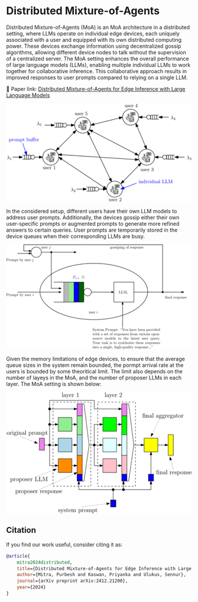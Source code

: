 # Distributed Mixture-of-Agents

Distributed Mixture-of-Agents (MoA) is an MoA architecture in a distributed setting, where LLMs operate on individual edge devices, each uniquely associated with a user and equipped with its own distributed computing power. These devices exchange information using decentralized gossip algorithms, allowing different device nodes to talk without the supervision of a centralized server. The MoA setting enhances the overall performance of large language models (LLMs), enabling multiple individual LLMs to work together for collaborative inference. This collaborative approach results in improved responses to user prompts compared to relying on a single LLM. 

🔗 Paper link: [Distributed Mixture-of-Agents for Edge Inference with Large Language Models](https://arxiv.org/abs/2412.21200)

<p align="center">
  <img src="assets/sample_DMoA_network.png" alt="Alt Text" width="750">
</p>

In the considered setup, different users have their own LLM models to address user prompts. Additionally, the devices gossip either their own user-specific prompts or augmented prompts to generate more refined answers to certain queries. User prompts are temporarily stored in the device queues when their corresponding LLMs are busy. 

<p align="center">
  <img src="assets/DMoA_network_structure.png" alt="Alt Text" width="750">
</p>

Given the memory limitations of edge devices, to ensure that the average queue sizes in the system remain bounded, the pormpt arrival rate at the users is bounded by some theoritical limit. The limit also depends on the number of layeys in the MoA, and the number of proposer LLMs in each layer. The MoA setting is shown below:

<p align="center">
  <img src="assets/MoA_model.png" alt="Alt Text" width="750">
</p>



## Citation
If you find our work useful, consider citing it as:
```bibtex
@article{
    mitra2024distributed,
    title={Distributed Mixture-of-Agents for Edge Inference with Large Language Models},
    author={Mitra, Purbesh and Kaswan, Priyanka and Ulukus, Sennur},
    journal={arXiv preprint arXiv:2412.21200},
    year={2024}
}
```
